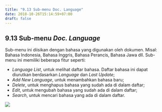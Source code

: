 ```yaml
---
title: "9.13 Sub-menu Doc. Language"
date: 2018-10-26T15:14:59+07:00
draft: false
---
```


## 9.13 Sub-menu _Doc. Language_

Sub-menu ini diisikan dengan bahasa yang digunakan oleh dokumen. Misal: Bahasa Indonesia, Bahasa Inggris, Bahasa Perancis, Bahasa Jawa dll. Sub-menu ini memiliki beberapa fitur seperti:

* _Language List_, untuk melihat daftar bahasa. Daftar bahasa ini dapat diurutkan berdasarkan _Language_ dan _Last Update_;
* _Add New Language_, untuk menambahkan bahasa baru;
* _Delete_, untuk menghapus bahasa yang sudah ada di dalam daftar;
* _Edit_, untuk mengubah bahasa yang sudah ada di dalam daftar;
* _Search_, untuk mencari bahasa yang ada di dalam daftar.

![](/assets/11.14_Tampilan_Menu_Document_Language.png)